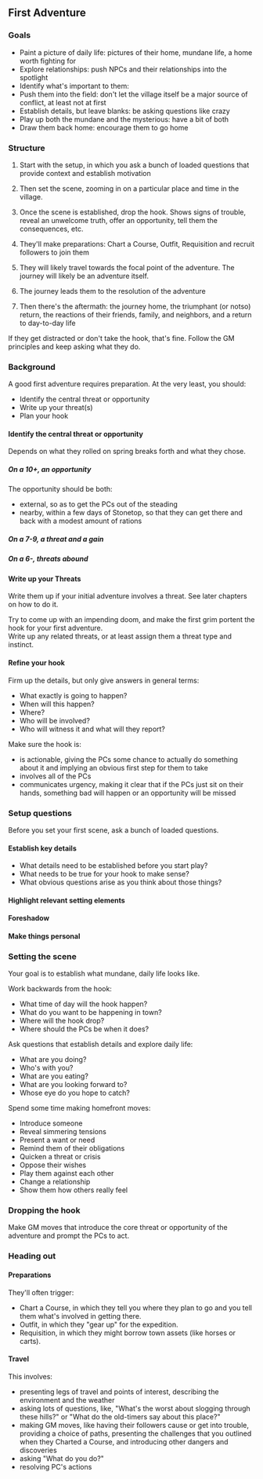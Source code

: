 ## First Adventure

### Goals

* Paint a picture of daily life: pictures of their home, mundane life, a home worth fighting for
* Explore relationships: push NPCs and their relationships into the spotlight
* Identify what's important to them: 
* Push them into the field: don't let the village itself be a major source of conflict, at least not at first
* Establish details, but leave blanks: be asking questions like crazy
* Play up both the mundane and the mysterious: have a bit of both
* Draw them back home: encourage them to go home  

### Structure

1) Start with the setup, in which you ask a bunch of loaded questions that provide context and establish motivation

2) Then set the scene, zooming in on a particular place and time in the village.

3) Once the scene is established, drop the hook. Shows signs of trouble, reveal an unwelcome truth, offer an opportunity, tell them the consequences, etc.

4) They'll make preparations: Chart a Course, Outfit, Requisition and recruit followers to join them

5) They will likely travel towards the focal point of the adventure. The journey will likely be an adventure itself.

6) The journey leads them to the resolution of the adventure

7) Then there's the aftermath: the journey home, the triumphant (or notso) return, the reactions of their friends, family, and neighbors, and a return to day-to-day life

If they get distracted or don't take the hook, that's fine. Follow the GM principles and keep asking what they do.  

### Background

A good first adventure requires preparation. At the very least, you should:
* Identify the central threat or opportunity
* Write up your threat(s)
* Plan your hook

#### Identify the central threat or opportunity

Depends on what they rolled on spring breaks forth and what they chose.  

##### On a 10+, an opportunity

The opportunity should be both:
* external, so as to get the PCs out of the steading
* nearby, within a few days of Stonetop, so that they can get there and back with a modest amount of rations

##### On a 7-9, a threat and a gain

##### On a 6-, threats abound

#### Write up your Threats

Write them up if your initial adventure involves a threat. See later chapters on how to do it.  

Try to come up with an impending doom, and make the first grim portent the hook for your first adventure.  
Write up any related threats, or at least assign them a threat type and instinct.

#### Refine your hook

Firm up the details, but only give answers in general terms:
* What exactly is going to happen?
* When will this happen?
* Where?
* Who will be involved?
* Who will witness it and what will they report?

Make sure the hook is:
* is actionable, giving the PCs some chance to actually do something about it
and implying an obvious first step for them to take
* involves all of the PCs
* communicates urgency, making it clear that if the PCs just sit on their hands, something bad will happen or an opportunity will be missed

### Setup questions

Before you set your first scene, ask a bunch of loaded questions.  

#### Establish key details

* What details need to be established before you start play?
* What needs to be true for your hook to make sense?
* What obvious questions arise as you think about those things?

#### Highlight relevant setting elements

#### Foreshadow

#### Make things personal

### Setting the scene

Your goal is to establish what mundane, daily life looks like.  

Work backwards from the hook:
* What time of day will the hook happen?
* What do you want to be happening in town?
* Where will the hook drop?
* Where should the PCs be when it does?

Ask questions that establish details and explore daily life:
* What are you doing?
* Who's with you?
* What are you eating?
* What are you looking forward to?
* Whose eye do you hope to catch?

Spend some time making homefront moves:
* Introduce someone
* Reveal simmering tensions
* Present a want or need
* Remind them of their obligations
* Quicken a threat or crisis
* Oppose their wishes
* Play them against each other
* Change a relationship
* Show them how others really feel

### Dropping the hook

Make GM moves that introduce the core threat or opportunity of the adventure and prompt the PCs to act.  

### Heading out

#### Preparations

They'll often trigger:
* Chart a Course, in which they tell you where they plan to go and you tell them what's involved in getting there.
* Outfit, in which they "gear up" for the expedition.
* Requisition, in which they might borrow town assets (like horses or carts).

#### Travel

This involves:
* presenting legs of travel and points of interest, describing the environment and the weather
* asking lots of questions, like, "What's the worst about slogging through these hills?" or "What do the old-timers say about this place?"
* making GM moves, like having their followers cause or get into trouble, providing a choice of paths, presenting the challenges that you outlined when they Charted a Course, and introducing other dangers and discoveries
* asking "What do you do?"
* resolving PC's actions
